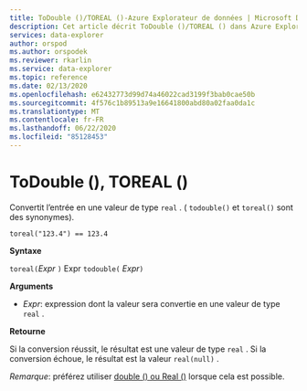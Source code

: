 ```yaml
---
title: ToDouble ()/TOREAL ()-Azure Explorateur de données | Microsoft Docs
description: Cet article décrit ToDouble ()/TOREAL () dans Azure Explorateur de données.
services: data-explorer
author: orspod
ms.author: orspodek
ms.reviewer: rkarlin
ms.service: data-explorer
ms.topic: reference
ms.date: 02/13/2020
ms.openlocfilehash: e62432773d99d74a46022cad3199f3bab0cae50b
ms.sourcegitcommit: 4f576c1b89513a9e16641800abd80a02faa0da1c
ms.translationtype: MT
ms.contentlocale: fr-FR
ms.lasthandoff: 06/22/2020
ms.locfileid: "85128453"
---
```

# <a name="todouble-toreal"></a>ToDouble (), TOREAL ()

Convertit l’entrée en une valeur de type `real` . ( `todouble()` et `toreal()` sont des synonymes).

```kusto
toreal("123.4") == 123.4
```

**Syntaxe**

`toreal(`*Expr* `)` 
 Expr `todouble(` *Expr*`)`

**Arguments**

* *Expr*: expression dont la valeur sera convertie en une valeur de type `real` .

**Retourne**

Si la conversion réussit, le résultat est une valeur de type `real` .
Si la conversion échoue, le résultat est la valeur `real(null)` .

*Remarque*: préférez utiliser [double () ou Real ()](./scalar-data-types/real.md) lorsque cela est possible.